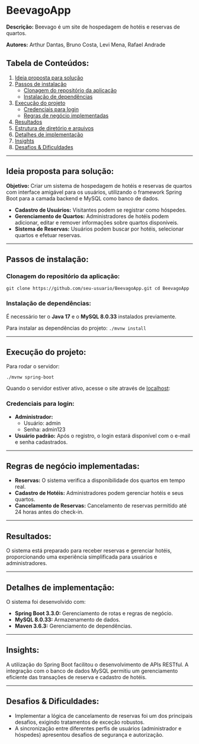 # BeevagoApp

**Descrição:** Beevago é um site de hospedagem de hotéis e reservas de quartos.

**Autores:** Arthur Dantas, Bruno Costa, Levi Mena, Rafael Andrade

## Tabela de Conteúdos:
1. [Ideia proposta para solução](#Ideia-proposta-para-solução)
2. [Passos de instalação](#Passos-de-instalação)
   - [Clonagem do repositório da aplicação](#Clonagem-do-repositório-da-aplicação)
   - [Instalação de dependências](#Instalação-de-dependências)
3. [Execução do projeto](#Execução-do-projeto)
   - [Credenciais para login](#Credenciais-para-login)
   - [Regras de negócio implementadas](#Regras-de-negócio-implementadas)
4. [Resultados](#Resultados)
5. [Estrutura de diretório e arquivos](#Estrutura-de-diretório-e-arquivos)
6. [Detalhes de implementação](#Detalhes-de-implementação)
7. [Insights](#Insights)
8. [Desafios & Dificuldades](#Desafios--Dificuldades)

---

## Ideia proposta para solução:
**Objetivo:** Criar um sistema de hospedagem de hotéis e reservas de quartos com interface amigável para os usuários, utilizando o framework Spring Boot para a camada backend e MySQL como banco de dados. 

- **Cadastro de Usuários:** Visitantes podem se registrar como hóspedes.
- **Gerenciamento de Quartos:** Administradores de hotéis podem adicionar, editar e remover informações sobre quartos disponíveis.
- **Sistema de Reservas:** Usuários podem buscar por hotéis, selecionar quartos e efetuar reservas.

---

## Passos de instalação:

### Clonagem do repositório da aplicação:
```git clone https://github.com/seu-usuario/BeevagoApp.git cd BeevagoApp```

### Instalação de dependências:
É necessário ter o **Java 17** e o **MySQL 8.0.33** instalados previamente.

Para instalar as dependências do projeto:
```./mvnw install```

---

## Execução do projeto:

Para rodar o servidor:

```./mvnw spring-boot```

Quando o servidor estiver ativo, acesse o site através de [localhost](http://localhost:8080):


### Credenciais para login:
- **Administrador:**
   - Usuário: admin
   - Senha: admin123
- **Usuário padrão:** Após o registro, o login estará disponível com o e-mail e senha cadastrados.

---

## Regras de negócio implementadas:
- **Reservas:** O sistema verifica a disponibilidade dos quartos em tempo real.
- **Cadastro de Hotéis:** Administradores podem gerenciar hotéis e seus quartos.
- **Cancelamento de Reservas:** Cancelamento de reservas permitido até 24 horas antes do check-in.

---

## Resultados:

O sistema está preparado para receber reservas e gerenciar hotéis, proporcionando uma experiência simplificada para usuários e administradores.


---

## Detalhes de implementação:

O sistema foi desenvolvido com:
- **Spring Boot 3.3.0:** Gerenciamento de rotas e regras de negócio.
- **MySQL 8.0.33:** Armazenamento de dados.
- **Maven 3.6.3:** Gerenciamento de dependências.

---

## Insights:
A utilização do Spring Boot facilitou o desenvolvimento de APIs RESTful. A integração com o banco de dados MySQL permitiu um gerenciamento eficiente das transações de reserva e cadastro de hotéis.

---

## Desafios & Dificuldades:
- Implementar a lógica de cancelamento de reservas foi um dos principais desafios, exigindo tratamentos de exceção robustos.
- A sincronização entre diferentes perfis de usuários (administrador e hóspedes) apresentou desafios de segurança e autorização.


